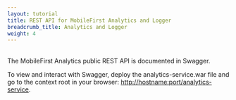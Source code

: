 ```yaml
---
layout: tutorial
title: REST API for MobileFirst Analytics and Logger
breadcrumb_title: Analytics and Logger
weight: 4
---
```

<!-- NLS_CHARSET=UTF-8 -->
<br/>
The MobileFirst Analytics public REST API is documented in Swagger.

To view and interact with Swagger, deploy the analytics-service.war file and go to the context root in your browser: [http://hostname:port/analytics-service](http://hostname:port/analytics-service).
